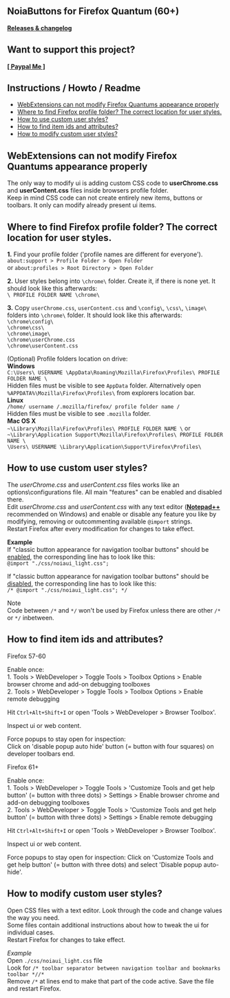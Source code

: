 ## NoiaButtons for Firefox Quantum (60+)

**[Releases & changelog](https://github.com/Aris-t2/Noiabuttons/releases)**

## Want to support this project?

**[[ Paypal Me ]](https://www.paypal.me/tkpay)**  

## Instructions / Howto / Readme

- [WebExtensions can not modify Firefox Quantums appearance properly](#webextensions-can-not-modify-firefox-quantums-appearance-properly)  
- [Where to find Firefox profile folder? The correct location for user styles.](#where-to-find-firefox-profile-folder-the-correct-location-for-user-styles)  
- [How to use custom user styles?](#how-to-use-custom-user-styles)  
- [How to find item ids and attributes?](#how-to-find-item-ids-and-attributes)  
- [How to modify custom user styles?](#how-to-modify-custom-user-styles)  

## WebExtensions can not modify Firefox Quantums appearance properly

The only way to modify ui is adding custom CSS code to **userChrome.css** and **userContent.css** files inside browsers profile folder.  
Keep in mind CSS code can not create entirely new items, buttons or toolbars. It only can modify already present ui items.  

## Where to find Firefox profile folder? The correct location for user styles.

**1.** Find your profile folder ('profile names are different for everyone').  
`about:support > Profile Folder > Open Folder`  
or `about:profiles > Root Directory > Open Folder`  

**2.** User styles belong into `\chrome\` folder. Create it, if there is none yet. It should look like this afterwards:  
`\ PROFILE FOLDER NAME \chrome\`  

**3.** Copy `userChrome.css`, `userContent.css` and `\config\`, `\css\`, `\image\` folders into `\chrome\` folder. It should look like this afterwards:  
`\chrome\config\`  
`\chrome\css\`  
`\chrome\image\`  
`\chrome\userChrome.css`  
`\chrome\userContent.css`  

(Optional) Profile folders location on drive:  
**Windows**  
`C:\Users\ USERNAME \AppData\Roaming\Mozilla\Firefox\Profiles\ PROFILE FOLDER NAME \`  
Hidden files must be visible to see `AppData` folder. Alternatively open `%APPDATA%\Mozilla\Firefox\Profiles\` from explorers location bar.  
**Linux**  
`/home/ username /.mozilla/firefox/ profile folder name /`  
Hidden files must be visible to see `.mozilla` folder.  
**Mac OS X**  
`~\Library\Mozilla\Firefox\Profiles\ PROFILE FOLDER NAME \` or  
`~\Library\Application Support\Mozilla\Firefox\Profiles\ PROFILE FOLDER NAME \`  
`\Users\ USERNAME \Library\Application\Support\Firefox\Profiles\`  

## How to use custom user styles?

The _userChrome.css_ and _userContent.css_ files works like an options\configurations file. All main "features" can be enabled and disabled there.  
Edit _userChrome.css_ and _userContent.css_ with any text editor (**[Notepad++](https://notepad-plus-plus.org/download/)** recommended on Windows) and enable or disable any feature you like by modifying, removing or outcommenting available `@import` strings.  
Restart Firefox after every modification for changes to take effect.  

**Example**  
If "classic button appearance for navigation toolbar buttons" should be <u>enabled</u>, the corresponding line has to look like this:  
`@import "./css/noiaui_light.css";`  

If "classic button appearance for navigation toolbar buttons" should be <u>disabled</u>, the corresponding line has to look like this:  
`/* @import "./css/noiaui_light.css"; */`  

Note  
Code between `/*` and `*/` won't be used by Firefox unless there are other `/*` or `*/` inbetween.  

## How to find item ids and attributes?

Firefox 57-60  

Enable once:  
1\. Tools > WebDeveloper > Toggle Tools > Toolbox Options > Enable browser chrome and add-on debugging toolboxes  
2\. Tools > WebDeveloper > Toggle Tools > Toolbox Options > Enable remote debugging  

Hit `Ctrl+Alt+Shift+I` or open 'Tools > WebDeveloper > Browser Toolbox'.  

Inspect ui or web content.  

Force popups to stay open for inspection:  
Click on 'disable popup auto hide' button (= button with four squares) on developer toolbars end.  

Firefox 61+  

Enable once:  
1\. Tools > WebDeveloper > Toggle Tools > 'Customize Tools and get help button' (= button with three dots) > Settings > Enable browser chrome and add-on debugging toolboxes  
2\. Tools > WebDeveloper > Toggle Tools > 'Customize Tools and get help button' (= button with three dots) > Settings > Enable remote debugging  

Hit `Ctrl+Alt+Shift+I` or open 'Tools > WebDeveloper > Browser Toolbox'.  

Inspect ui or web content.  

Force popups to stay open for inspection: 
Click on 'Customize Tools and get help button' (= button with three dots) and select 'Disable popup auto-hide'.  

## How to modify custom user styles?

Open CSS files with a text editor. Look through the code and change values the way you need.  
Some files contain additional instructions about how to tweak the ui for individual cases.  
Restart Firefox for changes to take effect.  

_Example_  
Open `./css/noiaui_light.css` file  
Look for `/* toolbar separator between navigation toolbar and bookmarks toolbar *//*`  
Remove `/*` at lines end to make that part of the code active. Save the file and restart Firefox.  
